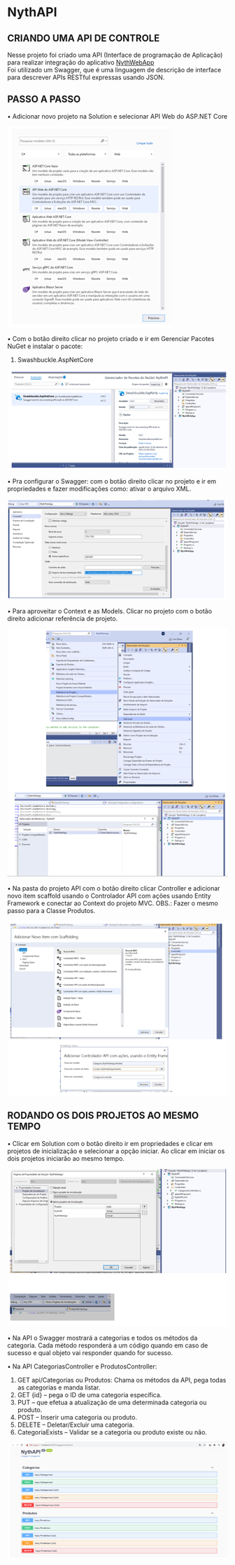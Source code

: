 # NythAPI

<h2>CRIANDO UMA API DE CONTROLE</h2>
Nesse projeto foi criado uma API (Interface de programação de Aplicação) para realizar integração do aplicativo  <a href="https://github.com/Hozenyth/NythWebApp"> 
      NythWebApp
 </a> <br>
 Foi utilizado um Swagger, que é uma linguagem de descrição de interface para descrever APIs RESTful expressas usando JSON.

<h2>PASSO A PASSO</h2>

•	Adicionar novo projeto na Solution e selecionar API Web do ASP.NET Core

<img src="NythAPI1.png">

•	Com o botão direito clicar no projeto criado e ir em Gerenciar Pacotes NuGet e instalar o pacote: <br>
1. Swashbuckle.AspNetCore

<img src="NythAPI2.png">

•	Pra configurar o Swagger: com o botão direito clicar no projeto e ir em propriedades e fazer modificações como: ativar o arquivo XML.

<img src="NythAPI3.png">

•	Para aproveitar o Context e as Models. Clicar no projeto com o botão direito adicionar referência de projeto.

<img src="NythAPI4.png">

•	Na pasta do projeto API com o botão direito clicar Controller e adicionar novo item scaffold usando o Controlador API com ações usando Entity Framework e conectar ao Context do projeto MVC.
OBS.: Fazer o mesmo passo para a Classe Produtos.

<img src="NythAPI5.png">

<h2>RODANDO OS DOIS PROJETOS AO MESMO TEMPO</h2>

•	Clicar em Solution com o botão direito ir em propriedades e clicar em projetos de inicialização e selecionar a opção iniciar. Ao clicar em iniciar os dois projetos iniciarão ao mesmo tempo.

<img src="NythAPI6.png">

•	Na API o Swagger mostrará a categorias e todos os métodos da categoria. Cada método responderá a um código quando em caso de sucesso e qual objeto vai responder quando for sucesso.

•	Na API CategoriasController e ProdutosController:

<ol>
<li>GET api/Categorias ou Produtos: Chama os métodos da API, pega todas as categorias e manda listar.</li>
<li>GET {id} – pega o ID de uma categoria específica.</li>
<li>PUT – que efetua a atualização de uma determinada categoria ou produto.</li>
<li>POST – Inserir uma categoria ou produto.</li>
<li>DELETE – Deletar/Excluir uma categoria.</li>
<li>CategoriaExists – Validar se a categoria ou produto existe ou não.</li>
</ol>

<img src="NythAPI7.png">










